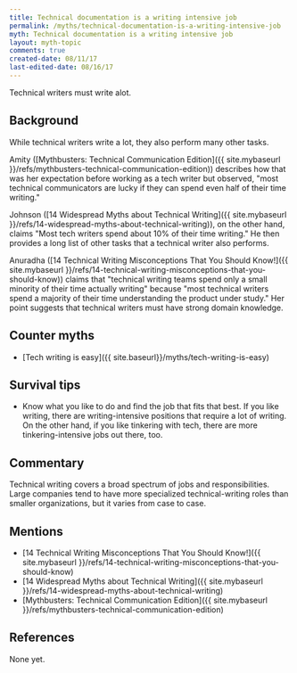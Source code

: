 ```yaml
---
title: Technical documentation is a writing intensive job
permalink: /myths/technical-documentation-is-a-writing-intensive-job
myth: Technical documentation is a writing intensive job
layout: myth-topic
comments: true
created-date: 08/11/17
last-edited-date: 08/16/17
---
```


Technical writers must write alot.

## Background

While technical writers write a lot, they also perform many other tasks.

Amity ([Mythbusters: Technical Communication Edition]({{ site.mybaseurl }}/refs/mythbusters-technical-communication-edition)) describes how that was her expectation before working as a tech writer but observed, "most technical communicators are lucky if they can spend even half of their time writing."

Johnson ([14 Widespread Myths about Technical Writing]({{ site.mybaseurl }}/refs/14-widespread-myths-about-technical-writing)), on the other hand, claims "Most tech writers spend about 10% of their time writing." He then provides a long list of other tasks that a technical writer also performs.

Anuradha ([14 Technical Writing Misconceptions That You Should Know!]({{ site.mybaseurl }}/refs/14-technical-writing-misconceptions-that-you-should-know)) claims that "technical writing teams spend only a
small minority of their time actually writing" because "most technical writers spend a majority of their time understanding the product under study." Her point suggests that technical writers must have strong domain knowledge.

## Counter myths

* [Tech writing is easy]({{ site.baseurl}}/myths/tech-writing-is-easy)

## Survival tips

* Know what you like to do and find the job that fits that best. If you like writing, there are writing-intensive positions that require a lot of writing. On the other hand, if you like tinkering with tech, there are more tinkering-intensive jobs out there, too. 

## Commentary

Technical writing covers a broad spectrum of jobs and responsibilities. Large companies tend to have more specialized technical-writing roles than smaller organizations, but it varies from case to case.

## Mentions

* [14 Technical Writing Misconceptions That You Should Know!]({{ site.mybaseurl }}/refs/14-technical-writing-misconceptions-that-you-should-know)
* [14 Widespread Myths about Technical Writing]({{ site.mybaseurl }}/refs/14-widespread-myths-about-technical-writing)
* [Mythbusters: Technical Communication Edition]({{ site.mybaseurl }}/refs/mythbusters-technical-communication-edition)

## References

None yet.

